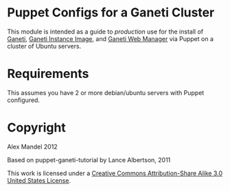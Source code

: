 # Puppet Configs for a Ganeti Cluster

This module is intended as a guide to _production_ use for the install of 
[Ganeti](http://code.google.com/p/ganeti/), [Ganeti Instance
Image](http://code.osuosl.org/projects/ganeti-image), and [Ganeti Web
Manager](http://code.osuosl.org/projects/ganeti-webmgr) via Puppet on a cluster of Ubuntu servers.

# Requirements

This assumes you have 2 or more debian/ubuntu servers with Puppet configured.

# Copyright
Alex Mandel 2012

Based on puppet-ganeti-tutorial by Lance Albertson, 2011

This work is licensed under a [Creative Commons Attribution-Share Alike 3.0
United States License](http://creativecommons.org/licenses/by-sa/3.0/us/).

